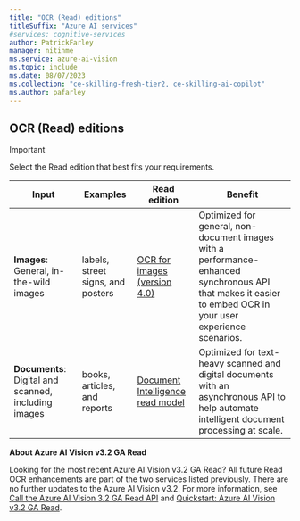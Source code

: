 ```yaml
---
title: "OCR (Read) editions"
titleSuffix: "Azure AI services"
#services: cognitive-services
author: PatrickFarley
manager: nitinme
ms.service: azure-ai-vision
ms.topic: include
ms.date: 08/07/2023
ms.collection: "ce-skilling-fresh-tier2, ce-skilling-ai-copilot"
ms.author: pafarley
---
```


## OCR (Read) editions

> [!IMPORTANT]
> Select the Read edition that best fits your requirements.
>
> | Input | Examples | Read edition | Benefit |
> |----------|--------------|-------------------------|-------------------------|
> | **Images**: General, in-the-wild images |  labels, street signs, and posters | [OCR for images (version 4.0)](../concept-ocr.md) | Optimized for general, non-document images with a performance-enhanced synchronous API that makes it easier to embed OCR in your user experience scenarios.
> | **Documents**: Digital and scanned, including images | books, articles, and reports | [Document Intelligence read model](../../document-intelligence/prebuilt/read.md) | Optimized for text-heavy scanned and digital documents with an asynchronous API to help automate intelligent document processing at scale.
>
> **About Azure AI Vision v3.2 GA Read**
>
> Looking for the most recent Azure AI Vision v3.2 GA Read? All future Read OCR enhancements are part of the two services listed previously. There are no further updates to the Azure AI Vision v3.2. For more information, see [Call the Azure AI Vision 3.2 GA Read API](../how-to/call-read-api.md) and [Quickstart: Azure AI Vision v3.2 GA Read](../quickstarts-sdk/client-library.md).
